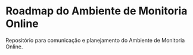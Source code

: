 # Roadmap do Ambiente de Monitoria Online
Repositório para comunicação e planejamento do Ambiente de Monitoria Online.

